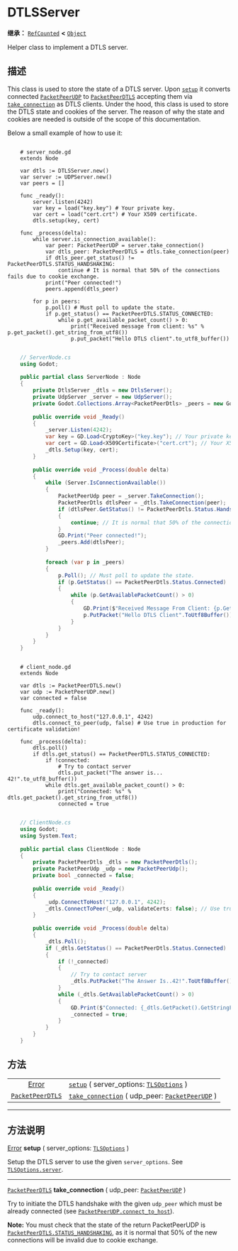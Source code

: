 <!-- ⚠ 请勿编辑本文件 ⚠ -->
<!-- 本文档使用脚本从 WeDot 引擎源码仓库生成。 -->
<!-- 生成脚本：https://github.com/WeDot-Engine/WeDot/tree/4.3/doc/tools/make_md.py； -->
<!-- 原文件：https://github.com/WeDot-Engine/WeDot/tree/4.3/doc/classes/DTLSServer.xml。 -->

<div id="_class_dtlsserver"></div>

# DTLSServer

**继承：** [`RefCounted`](class_refcounted.md) **<** [`Object`](class_object.md)

Helper class to implement a DTLS server.

## 描述

This class is used to store the state of a DTLS server. Upon [`setup`](#class_dtlsserver_method_setup) it converts connected [`PacketPeerUDP`](class_packetpeerudp.md) to [`PacketPeerDTLS`](class_packetpeerdtls.md) accepting them via [`take_connection`](#class_dtlsserver_method_take_connection) as DTLS clients. Under the hood, this class is used to store the DTLS state and cookies of the server. The reason of why the state and cookies are needed is outside of the scope of this documentation.

Below a small example of how to use it:



```gdscript

    # server_node.gd
    extends Node
    
    var dtls := DTLSServer.new()
    var server := UDPServer.new()
    var peers = []
    
    func _ready():
        server.listen(4242)
        var key = load("key.key") # Your private key.
        var cert = load("cert.crt") # Your X509 certificate.
        dtls.setup(key, cert)
    
    func _process(delta):
        while server.is_connection_available():
            var peer: PacketPeerUDP = server.take_connection()
            var dtls_peer: PacketPeerDTLS = dtls.take_connection(peer)
            if dtls_peer.get_status() != PacketPeerDTLS.STATUS_HANDSHAKING:
                continue # It is normal that 50% of the connections fails due to cookie exchange.
            print("Peer connected!")
            peers.append(dtls_peer)
    
        for p in peers:
            p.poll() # Must poll to update the state.
            if p.get_status() == PacketPeerDTLS.STATUS_CONNECTED:
                while p.get_available_packet_count() > 0:
                    print("Received message from client: %s" % p.get_packet().get_string_from_utf8())
                    p.put_packet("Hello DTLS client".to_utf8_buffer())
```

```csharp

    // ServerNode.cs
    using Godot;
    
    public partial class ServerNode : Node
    {
        private DtlsServer _dtls = new DtlsServer();
        private UdpServer _server = new UdpServer();
        private Godot.Collections.Array<PacketPeerDtls> _peers = new Godot.Collections.Array<PacketPeerDtls>();
    
        public override void _Ready()
        {
            _server.Listen(4242);
            var key = GD.Load<CryptoKey>("key.key"); // Your private key.
            var cert = GD.Load<X509Certificate>("cert.crt"); // Your X509 certificate.
            _dtls.Setup(key, cert);
        }
    
        public override void _Process(double delta)
        {
            while (Server.IsConnectionAvailable())
            {
                PacketPeerUdp peer = _server.TakeConnection();
                PacketPeerDtls dtlsPeer = _dtls.TakeConnection(peer);
                if (dtlsPeer.GetStatus() != PacketPeerDtls.Status.Handshaking)
                {
                    continue; // It is normal that 50% of the connections fails due to cookie exchange.
                }
                GD.Print("Peer connected!");
                _peers.Add(dtlsPeer);
            }
    
            foreach (var p in _peers)
            {
                p.Poll(); // Must poll to update the state.
                if (p.GetStatus() == PacketPeerDtls.Status.Connected)
                {
                    while (p.GetAvailablePacketCount() > 0)
                    {
                        GD.Print($"Received Message From Client: {p.GetPacket().GetStringFromUtf8()}");
                        p.PutPacket("Hello DTLS Client".ToUtf8Buffer());
                    }
                }
            }
        }
    }
```





```gdscript

    # client_node.gd
    extends Node
    
    var dtls := PacketPeerDTLS.new()
    var udp := PacketPeerUDP.new()
    var connected = false
    
    func _ready():
        udp.connect_to_host("127.0.0.1", 4242)
        dtls.connect_to_peer(udp, false) # Use true in production for certificate validation!
    
    func _process(delta):
        dtls.poll()
        if dtls.get_status() == PacketPeerDTLS.STATUS_CONNECTED:
            if !connected:
                # Try to contact server
                dtls.put_packet("The answer is... 42!".to_utf8_buffer())
            while dtls.get_available_packet_count() > 0:
                print("Connected: %s" % dtls.get_packet().get_string_from_utf8())
                connected = true
```

```csharp

    // ClientNode.cs
    using Godot;
    using System.Text;
    
    public partial class ClientNode : Node
    {
        private PacketPeerDtls _dtls = new PacketPeerDtls();
        private PacketPeerUdp _udp = new PacketPeerUdp();
        private bool _connected = false;
    
        public override void _Ready()
        {
            _udp.ConnectToHost("127.0.0.1", 4242);
            _dtls.ConnectToPeer(_udp, validateCerts: false); // Use true in production for certificate validation!
        }
    
        public override void _Process(double delta)
        {
            _dtls.Poll();
            if (_dtls.GetStatus() == PacketPeerDtls.Status.Connected)
            {
                if (!_connected)
                {
                    // Try to contact server
                    _dtls.PutPacket("The Answer Is..42!".ToUtf8Buffer());
                }
                while (_dtls.GetAvailablePacketCount() > 0)
                {
                    GD.Print($"Connected: {_dtls.GetPacket().GetStringFromUtf8()}");
                    _connected = true;
                }
            }
        }
    }
```











## 方法

|||
|:-:|:--|
| [Error](#enum_@globalscope_error)           | [`setup`](class_dtlsservermd#class_dtlsserver_method_setup) ( server_options: [`TLSOptions`](class_tlsoptions.md) )                     |
| [`PacketPeerDTLS`](class_packetpeerdtls.md) | [`take_connection`](class_dtlsservermd#class_dtlsserver_method_take_connection) ( udp_peer: [`PacketPeerUDP`](class_packetpeerudp.md) ) |

<!-- rst-class:: classref-section-separator -->

---

## 方法说明

<div id="_class_dtlsserver_method_setup"></div>

[Error](#enum_@globalscope_error) **setup** ( server_options: [`TLSOptions`](class_tlsoptions.md) )<div id="class_dtlsserver_method_setup"></div>

Setup the DTLS server to use the given `server_options`. See [`TLSOptions.server`](#class_tlsoptions_method_server).

<!-- rst-class:: classref-item-separator -->

---

<div id="_class_dtlsserver_method_take_connection"></div>

[`PacketPeerDTLS`](class_packetpeerdtls.md) **take_connection** ( udp_peer: [`PacketPeerUDP`](class_packetpeerudp.md) )<div id="class_dtlsserver_method_take_connection"></div>

Try to initiate the DTLS handshake with the given `udp_peer` which must be already connected (see [`PacketPeerUDP.connect_to_host`](#class_packetpeerudp_method_connect_to_host)).

 **Note:** You must check that the state of the return PacketPeerUDP is [`PacketPeerDTLS.STATUS_HANDSHAKING`](#class_packetpeerdtls_constant_status_handshaking), as it is normal that 50% of the new connections will be invalid due to cookie exchange.

[^virtual]: 本方法通常需要用户覆盖才能生效。
[^const]: 本方法无副作用，不会修改该实例的任何成员变量。
[^vararg]: 本方法除了能接受在此处描述的参数外，还能够继续接受任意数量的参数。
[^constructor]: 本方法用于构造某个类型。
[^static]: 调用本方法无需实例，可直接使用类名进行调用。
[^operator]: 本方法描述的是使用本类型作为左操作数的有效运算符。
[^bitfield]: 这个值是由下列位标志构成位掩码的整数。
[^void]: 无返回值。
